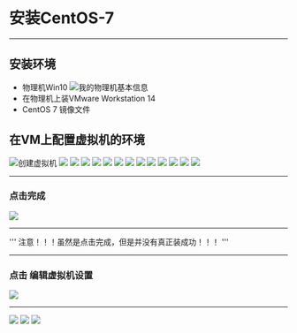 # 安装CentOS-7

***
## 安装环境
* 物理机Win10
![我的物理机基本信息](https://github.com/Harrdy2018/Practice-in-Oracle/blob/master/Pictures/win10.jpg)
* 在物理机上装VMware Workstation 14
* CentOS 7 镜像文件

## 在VM上配置虚拟机的环境
![创建虚拟机](https://github.com/Harrdy2018/Practice-in-Oracle/blob/master/Pictures/mVM.jpg)
![](https://github.com/Harrdy2018/Practice-in-Oracle/blob/master/Pictures/2.png)
![](https://github.com/Harrdy2018/Practice-in-Oracle/blob/master/Pictures/3.png)
![](https://github.com/Harrdy2018/Practice-in-Oracle/blob/master/Pictures/4.png)
![](https://github.com/Harrdy2018/Practice-in-Oracle/blob/master/Pictures/5.png)
![](https://github.com/Harrdy2018/Practice-in-Oracle/blob/master/Pictures/6.png)
![](https://github.com/Harrdy2018/Practice-in-Oracle/blob/master/Pictures/7.png)
![](https://github.com/Harrdy2018/Practice-in-Oracle/blob/master/Pictures/8.png)
![](https://github.com/Harrdy2018/Practice-in-Oracle/blob/master/Pictures/9.png)
![](https://github.com/Harrdy2018/Practice-in-Oracle/blob/master/Pictures/10.png)
![](https://github.com/Harrdy2018/Practice-in-Oracle/blob/master/Pictures/11.png)
![](https://github.com/Harrdy2018/Practice-in-Oracle/blob/master/Pictures/12.png)
![](https://github.com/Harrdy2018/Practice-in-Oracle/blob/master/Pictures/13.png)
![](https://github.com/Harrdy2018/Practice-in-Oracle/blob/master/Pictures/14.png)

***
### 点击完成
![](https://github.com/Harrdy2018/Practice-in-Oracle/blob/master/Pictures/15.png)
***
'''
注意！！！虽然是点击完成，但是并没有真正装成功！！！
'''

***
### 点击  编辑虚拟机设置
![](https://github.com/Harrdy2018/Practice-in-Oracle/blob/master/Pictures/16.png)
***

![](https://github.com/Harrdy2018/Practice-in-Oracle/blob/master/Pictures/17.png)
![](https://github.com/Harrdy2018/Practice-in-Oracle/blob/master/Pictures/18.png)
![](https://github.com/Harrdy2018/Practice-in-Oracle/blob/master/Pictures/19.png)
